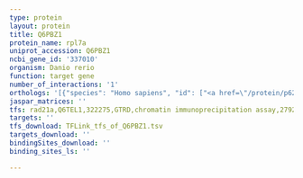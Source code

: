```yaml
---
type: protein
layout: protein
title: Q6PBZ1
protein_name: rpl7a
uniprot_accession: Q6PBZ1
ncbi_gene_id: '337010'
organism: Danio rerio
function: target gene
number_of_interactions: '1'
orthologs: '[{"species": "Homo sapiens", "id": ["<a href=\"/protein/p62424\">P62424</a>"]}, {"species": "Mus musculus", "id": ["<a href=\"/protein/p12970\">P12970</a>"]}, {"species": "Rattus norvegicus", "id": ["D3ZPL5", "D3ZU22", "F1M013"]}, {"species": "Drosophila melanogaster", "id": ["<a href=\"/protein/p46223\">P46223</a>"]}, {"species": "Caenorhabditis elegans", "id": ["<a href=\"/protein/q966c6\">Q966C6</a>"]}, {"species": "Saccharomyces cerevisiae", "id": ["<a href=\"/protein/p17076\">P17076</a>", "<a href=\"/protein/p29453\">P29453</a>"]}]'
jaspar_matrices: ''
tfs: rad21a,Q6TEL1,322275,GTRD,chromatin immunoprecipitation assay,27924024%5Buid%5D,No
targets: ''
tfs_download: TFLink_tfs_of_Q6PBZ1.tsv
targets_download: ''
bindingSites_download: ''
binding_sites_ls: ''

---
```

